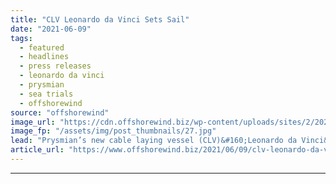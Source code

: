 ```yaml
---
title: "CLV Leonardo da Vinci Sets Sail"
date: "2021-06-09"
tags: 
  - featured
  - headlines
  - press releases
  - leonardo da vinci
  - prysmian
  - sea trials
  - offshorewind
source: "offshorewind"
image_url: "https://cdn.offshorewind.biz/wp-content/uploads/sites/2/2021/06/09110003/CLV-Leonardo-da-Vinci-sets-sail.jpg"
image_fp: "/assets/img/post_thumbnails/27.jpg"
lead: "Prysmian’s new cable laying vessel (CLV)&#160;Leonardo da Vinci&#160;has completed its first trip to open"
article_url: "https://www.offshorewind.biz/2021/06/09/clv-leonardo-da-vinci-sets-sail/"
---
```


---
